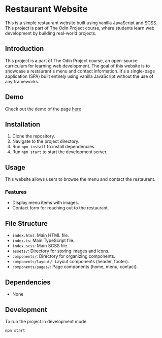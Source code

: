 # Restaurant Website

This is a simple restaurant website built using vanilla JavaScript and SCSS. This project is part of The Odin Project course, where students learn web development by building real-world projects.

## Introduction

This project is a part of The Odin Project course, an open-source curriculum for learning web development. The goal of this website is to showcase a restaurant's menu and contact information. It's a single-page application (SPA) built entirely using vanilla JavaScript without the use of any frameworks.

## Demo

Check out the demo of the page [here](https://ardiandev.github.io/restaurant-page/)

## Installation

1. Clone the repository.
2. Navigate to the project directory.
3. Run `npm install` to install dependencies.
4. Run `npm start` to start the development server.

## Usage

This website allows users to browse the menu and contact the restaurant.

### Features

- Display menu items with images.
- Contact form for reaching out to the restaurant.

## File Structure

- `index.html`: Main HTML file.
- `index.ts`: Main TypeScript file.
- `index.scss`: Main SCSS file.
- `assets/`: Directory for storing images and icons.
- `components/`: Directory for organizing components.
- `components/layout/`: Layout components (header, footer).
- `components/pages/`: Page components (home, menu, contact).

## Dependencies

- None

## Development

To run the project in development mode:

```bash
npm start
```
